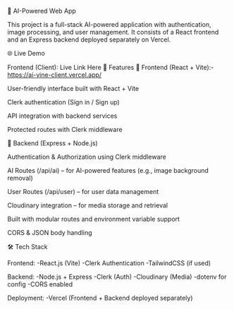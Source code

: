 🚀 AI-Powered Web App

This project is a full-stack AI-powered application with authentication, image processing, and user management. It consists of a React frontend and an Express backend deployed separately on Vercel.

🌐 Live Demo

Frontend (Client): Live Link Here
📌 Features
🔹 Frontend (React + Vite):-https://ai-vine-client.vercel.app/

User-friendly interface built with React + Vite

Clerk authentication (Sign in / Sign up)

API integration with backend services

Protected routes with Clerk middleware

🔹 Backend (Express + Node.js)

Authentication & Authorization using Clerk middleware

AI Routes (/api/ai) – for AI-powered features (e.g., image background removal)

User Routes (/api/user) – for user data management

Cloudinary integration – for media storage and retrieval

Built with modular routes and environment variable support

CORS & JSON body handling

🛠️ Tech Stack

Frontend:
   -React.js (Vite)
   -Clerk Authentication
   -TailwindCSS (if used)

Backend:
  -Node.js + Express
  -Clerk (Auth)
  -Cloudinary (Media)
  -dotenv for config
  -CORS enabled

Deployment:
   -Vercel (Frontend + Backend deployed separately)
